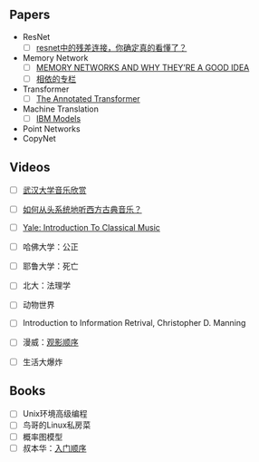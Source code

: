 ## Papers
- ResNet
  - [ ] [resnet中的残差连接，你确定真的看懂了？](https://mp.weixin.qq.com/s?__biz=MzA3NDIyMjM1NA==&mid=2649029645&idx=1&sn=75b494ec181fee3e8756bb0fa119e7ce&chksm=87134270b064cb66aea66e73b4a6dc283d5750cfa9d331015424f075ba117e38f857d2f25d07&scene=21#wechat_redirect) 
- Memory Network
  - [ ] [MEMORY NETWORKS AND WHY THEY’RE A GOOD IDEA](https://www.braincreators.com/2018/06/memory-networks/)
  - [ ] [相依的专栏](https://jepsonwong.github.io/categories/)
- Transformer
  - [ ] [The Annotated Transformer](http://nlp.seas.harvard.edu/2018/04/03/attention.html)
- Machine Translation
  - [ ] [IBM Models](http://www.cs.columbia.edu/~mcollins/ibm12.pdf)
- Point Networks
- CopyNet


## Videos
- [ ] [武汉大学音乐欣赏](https://www.bilibili.com/watchlater/#/av18543070/p1)
- [ ] [如何从头系统地听西方古典音乐？](https://www.zhihu.com/question/30957313/answer/50266448)
- [ ] [Yale: Introduction To Classical Music](https://www.bilibili.com/video/av38583482?from=search&seid=10704055560065784918)
- [ ] 哈佛大学：公正
- [ ] 耶鲁大学：死亡
- [ ] 北大：法理学
- [ ] 动物世界
- [ ] Introduction to Information Retrival, Christopher D. Manning
- [ ] 漫威：[观影顺序](https://zhuanlan.zhihu.com/p/63153047)
- [ ] 生活大爆炸


## Books
- [ ] Unix环境高级编程
- [ ] 鸟哥的Linux私房菜
- [ ] 概率图模型
- [ ] 叔本华：[入门顺序](https://www.zhihu.com/question/26486717/answer/38148301)
